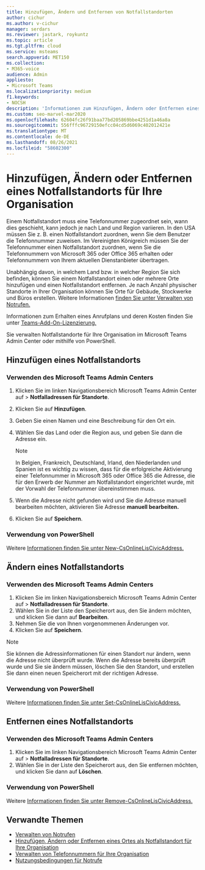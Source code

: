 ```yaml
---
title: Hinzufügen, Ändern und Entfernen von Notfallstandorten
author: cichur
ms.author: v-cichur
manager: serdars
ms.reviewer: jastark, roykuntz
ms.topic: article
ms.tgt.pltfrm: cloud
ms.service: msteams
search.appverid: MET150
ms.collection:
- M365-voice
audience: Admin
appliesto:
- Microsoft Teams
ms.localizationpriority: medium
f1.keywords:
- NOCSH
description: 'Informationen zum Hinzufügen, Ändern oder Entfernen eines Notfallstandorts für Ihre Organisation finden Sie im Microsoft Teams Admin Center. '
ms.custom: seo-marvel-mar2020
ms.openlocfilehash: 62604fc26f91baa77bd205869bbe4251d1a46a8a
ms.sourcegitcommit: 556fffc96729150efcc04cd5d6069c402012421e
ms.translationtype: MT
ms.contentlocale: de-DE
ms.lasthandoff: 08/26/2021
ms.locfileid: "58602300"
---
```

# <a name="add-change-or-remove-an-emergency-location-for-your-organization"></a>Hinzufügen, Ändern oder Entfernen eines Notfallstandorts für Ihre Organisation

Einem Notfallstandort muss eine Telefonnummer zugeordnet sein, wann dies geschieht, kann jedoch je nach Land und Region variieren. In den USA müssen Sie z. B. einen Notfallstandort zuordnen, wenn Sie dem Benutzer die Telefonnummer zuweisen. Im Vereinigten Königreich müssen Sie der Telefonnummer einen Notfallstandort zuordnen, wenn Sie die Telefonnummern von Microsoft 365 oder Office 365 erhalten oder Telefonnummern von Ihrem aktuellen Dienstanbieter übertragen.

Unabhängig davon, in welchem Land bzw. in welcher Region Sie sich befinden, können Sie einem Notfallstandort einen oder mehrere Orte hinzufügen und einen Notfallstandort entfernen. Je nach Anzahl physischer Standorte in Ihrer Organisation können Sie Orte für Gebäude, Stockwerke und Büros erstellen. Weitere Informationen [finden Sie unter Verwalten von Notrufen.](what-are-emergency-locations-addresses-and-call-routing.md)
  
Informationen zum Erhalten eines Anrufplans und deren Kosten finden Sie unter [Teams-Add-On-Lizenzierung.](./teams-add-on-licensing/microsoft-teams-add-on-licensing.md)

Sie verwalten Notfallstandorte für Ihre Organisation im Microsoft Teams Admin Center oder mithilfe von PowerShell.
  
## <a name="add-an-emergency-location"></a>Hinzufügen eines Notfallstandorts

### <a name="using-the-microsoft-teams-admin-center"></a>Verwenden des Microsoft Teams Admin Centers

1. Klicken Sie im linken Navigationsbereich Microsoft Teams Admin Center auf  >  **Notfalladressen für Standorte**.
2. Klicken Sie auf **Hinzufügen**.
3. Geben Sie einen Namen und eine Beschreibung für den Ort ein.
4. Wählen Sie das Land oder die Region aus, und geben Sie dann die Adresse ein.

   > [!NOTE]
   > In Belgien, Frankreich, Deutschland, Irland, den Niederlanden und Spanien ist es wichtig zu wissen, dass für die erfolgreiche Aktivierung einer Telefonnummer in Microsoft 365 oder Office 365 die Adresse, die für den Erwerb der Nummer am Notfallstandort eingerichtet wurde, mit der Vorwahl der Telefonnummer übereinstimmen muss.

5. Wenn die Adresse nicht gefunden wird und Sie die Adresse manuell bearbeiten möchten, aktivieren Sie Adresse **manuell bearbeiten.**
6. Klicken Sie auf **Speichern**.

### <a name="using-powershell"></a>Verwendung von PowerShell

Weitere [Informationen finden Sie unter New-CsOnlineLisCivicAddress.](/powershell/module/skype/new-csonlineliscivicaddress)
    
## <a name="change-an-emergency-location"></a>Ändern eines Notfallstandorts

### <a name="using-the-microsoft-teams-admin-center"></a>Verwenden des Microsoft Teams Admin Centers

1. Klicken Sie im linken Navigationsbereich Microsoft Teams Admin Center auf  >  **Notfalladressen für Standorte**.
2. Wählen Sie in der Liste den Speicherort aus, den Sie ändern möchten, und klicken Sie dann auf **Bearbeiten**.
3. Nehmen Sie die von Ihnen vorgenommenen Änderungen vor.
4. Klicken Sie auf **Speichern**.

> [!NOTE]
> Sie können die Adressinformationen für einen Standort nur ändern, wenn die Adresse nicht überprüft wurde. Wenn die Adresse bereits überprüft wurde und Sie sie ändern müssen, löschen Sie den Standort, und erstellen Sie dann einen neuen Speicherort mit der richtigen Adresse.

### <a name="using-powershell"></a>Verwendung von PowerShell

Weitere [Informationen finden Sie unter Set-CsOnlineLisCivicAddress.](/powershell/module/skype/set-csonlineliscivicaddress)
    
## <a name="remove-an-emergency-location"></a>Entfernen eines Notfallstandorts

### <a name="using-the-microsoft-teams-admin-center"></a>Verwenden des Microsoft Teams Admin Centers

1. Klicken Sie im linken Navigationsbereich Microsoft Teams Admin Center auf  >  **Notfalladressen für Standorte**.
2. Wählen Sie in der Liste den Speicherort aus, den Sie entfernen möchten, und klicken Sie dann auf **Löschen**.

### <a name="using-powershell"></a>Verwendung von PowerShell

Weitere [Informationen finden Sie unter Remove-CsOnlineLisCivicAddress.](/powershell/module/skype/remove-csonlineliscivicaddress)

## <a name="related-topics"></a>Verwandte Themen

- [Verwalten von Notrufen](what-are-emergency-locations-addresses-and-call-routing.md)
- [Hinzufügen, Ändern oder Entfernen eines Ortes als Notfallstandort für Ihre Organisation](add-change-remove-emergency-place-organization.md)
- [Verwalten von Telefonnummern für Ihre Organisation](/microsoftteams/manage-phone-numbers-for-your-organization)
- [Nutzungsbedingungen für Notrufe](./emergency-calling-terms-and-conditions.md)